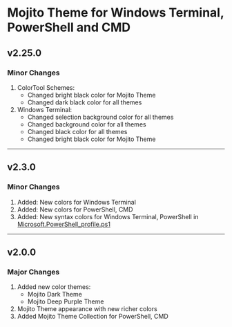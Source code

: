 # Mojito Theme for Windows Terminal, PowerShell and CMD

## v2.25.0

### Minor Changes

1. ColorTool Schemes:
    * Changed bright black color for Mojito Theme
    * Changed dark black color for all themes
2. Windows Terminal:
    * Changed selection background color for all themes
    * Changed background color for all themes
    * Changed black color for all themes
    * Changed bright black color for Mojito Theme

___

## v2.3.0

### Minor Changes

1. Added: New colors for Windows Terminal
1. Added: New colors for PowerShell, CMD
1. Added: New syntax colors for Windows Terminal, PowerShell in [Microsoft.PowerShell_profile.ps1](https://github.com/mishatoshi/mojito-windows-terminal/blob/master/Microsoft.PowerShell_profile.ps1)

___

## v2.0.0

### Major Changes

1. Added new color themes:
    * Mojito Dark Theme
    * Mojito Deep Purple Theme
1. Mojito Theme appearance with new richer colors
1. Added Mojito Theme Collection for PowerShell, CMD
